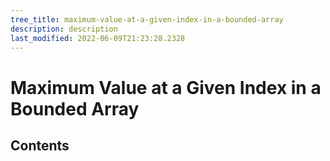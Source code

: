 ```yaml
---
tree_title: maximum-value-at-a-given-index-in-a-bounded-array
description: description
last_modified: 2022-06-09T21:23:28.2328
---
```


# Maximum Value at a Given Index in a Bounded Array

## Contents
